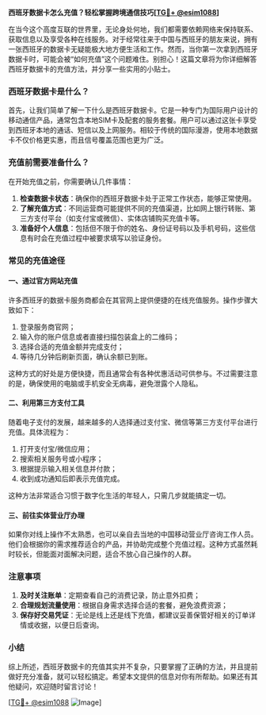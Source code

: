 **西班牙数据卡怎么充值？轻松掌握跨境通信技巧[[TG💪+ @esim1088](https://t.me/s/esim1088)]**

在当今这个高度互联的世界里，无论身处何地，我们都需要依赖网络来保持联系、获取信息以及享受各种在线服务。对于经常往来于中国与西班牙的朋友来说，拥有一张西班牙的数据卡无疑能极大地方便生活和工作。然而，当你第一次拿到西班牙数据卡时，可能会被“如何充值”这个问题难住。别担心！这篇文章将为你详细解答西班牙数据卡的充值方法，并分享一些实用的小贴士。

### 西班牙数据卡是什么？

首先，让我们简单了解一下什么是西班牙数据卡。它是一种专门为国际用户设计的移动通信产品，通常包含本地SIM卡及配套的服务套餐。用户可以通过这张卡享受到西班牙本地的通话、短信以及上网服务。相较于传统的国际漫游，使用本地数据卡不仅价格更实惠，而且信号覆盖范围也更为广泛。

### 充值前需要准备什么？

在开始充值之前，你需要确认几件事情：

1. **检查数据卡状态**：确保你的西班牙数据卡处于正常工作状态，能够正常使用。
2. **了解充值方式**：不同运营商可能提供不同的充值渠道，比如网上银行转账、第三方支付平台（如支付宝或微信）、实体店铺购买充值卡等。
3. **准备好个人信息**：包括但不限于你的姓名、身份证号码以及手机号码，这些信息有时会在充值过程中被要求填写以验证身份。

### 常见的充值途径

#### 一、通过官方网站充值

许多西班牙的数据卡服务商都会在其官网上提供便捷的在线充值服务。操作步骤大致如下：

1. 登录服务商官网；
2. 输入你的账户信息或者直接扫描包装盒上的二维码；
3. 选择合适的充值金额并完成支付；
4. 等待几分钟后刷新页面，确认余额已到账。

这种方式的好处是方便快捷，而且通常会有各种优惠活动可供参与。不过需要注意的是，确保使用的电脑或手机安全无病毒，避免泄露个人隐私。

#### 二、利用第三方支付工具

随着电子支付的发展，越来越多的人选择通过支付宝、微信等第三方支付平台进行充值。具体流程为：

1. 打开支付宝/微信应用；
2. 搜索相关服务号或小程序；
3. 根据提示输入相关信息并付款；
4. 收到成功通知后即表示充值完成。

这种方法非常适合习惯于数字化生活的年轻人，只需几步就能搞定一切。

#### 三、前往实体营业厅办理

如果你对线上操作不太熟悉，也可以亲自去当地的中国移动营业厅咨询工作人员。他们会根据你的需求推荐适合的产品，并协助完成整个充值过程。这种方式虽然耗时较长，但能面对面解决问题，适合不放心自己操作的人群。

### 注意事项

1. **及时关注账单**：定期查看自己的消费记录，防止意外扣费；
2. **合理规划流量使用**：根据自身需求选择合适的套餐，避免浪费资源；
3. **保存好交易凭证**：无论是线上还是线下充值，都建议妥善保管好相关的订单详情或收据，以便日后查询。

### 小结

综上所述，西班牙数据卡的充值其实并不复杂，只要掌握了正确的方法，并且提前做好充分准备，就可以轻松搞定。希望本文提供的信息对你有所帮助。如果还有其他疑问，欢迎随时留言讨论！

[[TG💪+ @esim1088](https://t.me/s/esim1088) ![Image](https://i.postimg.cc/4NQfJmqS/Snipaste-2025-05-13-00-14-12.png)]